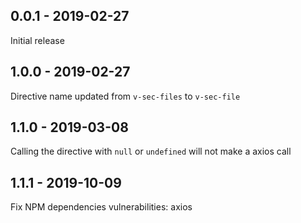 ## 0.0.1 - 2019-02-27

Initial release

## 1.0.0 - 2019-02-27

Directive name updated from `v-sec-files` to `v-sec-file`

## 1.1.0 - 2019-03-08

Calling the directive with `null` or `undefined` will not make a axios call

## 1.1.1 - 2019-10-09

Fix NPM dependencies vulnerabilities: axios